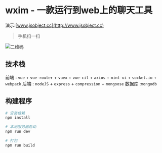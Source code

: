 # wxim - 一款运行到web上的聊天工具

演示:[www.jsobject.cc](http://www.jsobject.cc)

>手机扫一扫

![二维码](https://github.com/Power-kxLee/wxim-vue/blob/master/server/erweima.png)

## 技术栈
前端 : `vue` + `vue-router` + `vuex` + `vue-cil` + `axios` + `mint-ui` + `socket.io` + `webpack` 
后端 : `nodeJS` + `express` + `compression`  + `mongoose`
数据库 :`mongodb`

## 构建程序
``` bash
# 安装依赖
npm install

# 本地服务器启动
npm run dev

# 打包
npm run build

```

